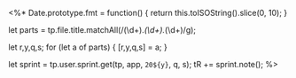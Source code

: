 <%*
Date.prototype.fmt = function() {
    return this.toISOString().slice(0, 10);
}

let parts = tp.file.title.matchAll(/(\d+).*(\d+).*(\d+)/g);

let r,y,q,s;
for (let a of parts) {
	[r,y,q,s] = a;
}

let sprint = tp.user.sprint.get(tp, app, `20${y}`, q, s);
tR += sprint.note();
%>